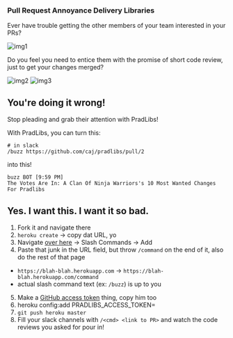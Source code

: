 ### Pull Request Annoyance Delivery Libraries

Ever have trouble getting the other members of your team interested in your PRs?

![img1](http://i.imgur.com/KQL8wKb.jpg)

Do you feel you need to entice them with the promise of short code review, just to get your changes merged?

![img2](http://i.imgur.com/pTR9wVM.jpg)
![img3](http://i.imgur.com/OHuBnD3.jpg)


## You're doing it wrong!

Stop pleading and grab their attention with PradLibs!

With PradLibs, you can turn this:
```
# in slack
/buzz https://github.com/caj/pradlibs/pull/2
```

into this!

```
buzz BOT [9:59 PM]
The Votes Are In: A Clan Of Ninja Warriors's 10 Most Wanted Changes For Pradlibs
```

## Yes. I want this. I want it so bad.

1. Fork it and navigate there
2. `heroku create` -> copy dat URL, yo
3. Navigate [over here](https://slack.com/settings) -> Slash Commands -> Add
4. Paste that junk in the URL field, but throw `/command` on the end of it, also do the rest of that page
  - `https://blah-blah.herokuapp.com` -> `https://blah-blah.herokuapp.com/command`
  - actual slash command text (ex: `/buzz`) is up to you
5. Make a [GitHub access token](https://github.com/settings/tokens) thing, copy him too
6. heroku config:add PRADLIBS_ACCESS_TOKEN=<PASTE HIM>
7. `git push heroku master`
8. Fill your slack channels with `/<cmd> <link to PR>` and watch the code reviews you asked for pour in!
